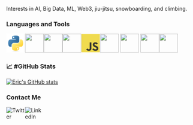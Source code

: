 
Interests in AI, Big Data, ML, Web3, jiu-jitsu, snowboarding, and climbing.

### Languages and Tools

<img src="https://raw.githubusercontent.com/devicons/devicon/master/icons/python/python-original.svg" width="50" height="50"><img src="https://upload.wikimedia.org/wikipedia/commons/9/93/Amazon_Web_Services_Logo.svg" width="50" height="50"><img src="https://user-images.githubusercontent.com/24623425/36042969-f87531d4-0d8a-11e8-9dee-e87ab8c6a9e3.png" width="50" height="50"><img src="https://upload.wikimedia.org/wikipedia/commons/4/4c/Typescript_logo_2020.svg" width="50" height="50"><img src="https://raw.githubusercontent.com/devicons/devicon/master/icons/javascript/javascript-original.svg" width="50" height="50"><img src="https://www.svgrepo.com/show/349342/docker.svg" width="50" height="50">
  <img src="https://i.imgur.com/gDzUzIn.png" width="50" height="50">
<img src="https://upload.wikimedia.org/wikipedia/commons/8/82/Circleci-icon-logo.svg" width="50" height="50"><img src="https://upload.wikimedia.org/wikipedia/commons/0/05/Apache_kafka.svg" width="50" height="50">




### &#x1f4c8; #GitHub Stats

[![Eric's GitHub stats](https://github-readme-stats.vercel.app/api?username=ericdwkim&show_icons=true&theme=dark)](https://github.com/anuraghazra/github-readme-stats)


### Contact Me

<a href="https://twitter.com/ericdwkim">
  <img align="left" alt="Twitter" width="50px"
       src="https://upload.wikimedia.org/wikipedia/commons/6/6f/Logo_of_Twitter.svg"/>
  </a>
  
<a href="https://www.linkedin.com/in/ericdwkim/">
  <img align="left" alt="LinkedIn" width="50px"
       src="https://upload.wikimedia.org/wikipedia/commons/8/81/LinkedIn_icon.svg"/>
  </a>
